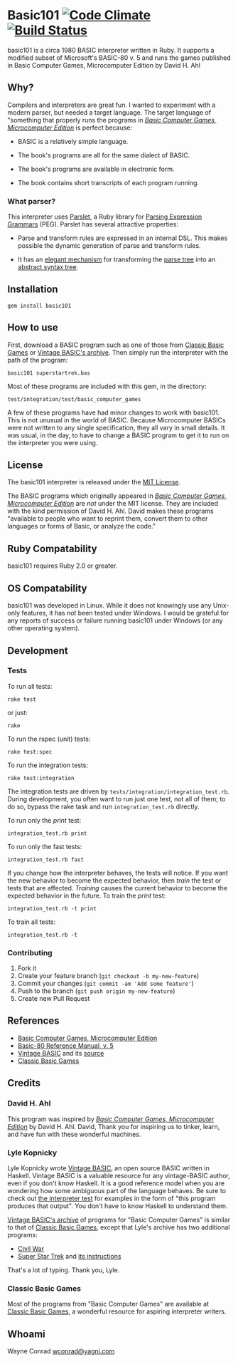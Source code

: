 # Basic101 [![Code Climate](https://codeclimate.com/github/wconrad/basic101.png)](https://codeclimate.com/github/wconrad/basic101) [![Build Status](https://travis-ci.org/wconrad/basic101.png)](https://travis-ci.org/wconrad/basic101)

basic101 is a circa 1980 BASIC interpreter written in Ruby.  It
supports a modified subset of Microsoft's BASIC-80 v. 5 and runs
the games published in Basic Computer Games, Microcomputer
Edition by David H. Ahl

## Why?

Compilers and interpreters are great fun.  I wanted to experiment with
a modern parser, but needed a target language.  The target language of
"something that properly runs the programs in [_Basic Computer Games,
Microcomputer Edition_][2] is perfect because:

* BASIC is a relatively simple language.

* The book's programs are all for the same dialect of BASIC.

* The book's programs are available in electronic form.

* The book contains short transcripts of each program running.

### What parser?

This interpreter uses [Parslet][12], a Ruby library for [Parsing
Expression Grammars][11] (PEG).  Parslet has several attractive
properties:

* Parse and transform rules are expressed in an internal DSL.  This
  makes possible the dynamic generation of parse and transform rules.

* It has an [elegant mechanism][14] for transforming the [parse
  tree][17] into an [abstract syntax tree][13].

## Installation

    gem install basic101

## How to use

First, download a BASIC program such as one of those from [Classic
Basic Games][9] or [Vintage BASIC's archive][8].  Then simply run the
interpreter with the path of the program:

    basic101 superstartrek.bas

Most of these programs are included with this gem, in the directory:

    test/integration/test/basic_computer_games

A few of these programs have had minor changes to work with basic101.
This is not unusual in the world of BASIC.  Because Microcomputer
BASICs were not written to any single specification, they all vary in
small details.  It was usual, in the day, to have to change a BASIC
program to get it to run on the interpreter you were using.

## License

The basic101 interpreter is released under the [MIT
License](LICENSE.md).

The BASIC programs which originally appeared in [_Basic Computer
Games, Microcomputer Edition_][2] are _not_ under the MIT license.
They are included with the kind permission of David H. Ahl.  David
makes these programs "available to people who want to reprint them,
convert them to other languages or forms of Basic, or analyze the
code."

## Ruby Compatability

basic101 requires Ruby 2.0 or greater.

## OS Compatability

basic101 was developed in Linux.  While it does not knowingly use any
Unix-only features, it has not been tested under Windows.  I would be
grateful for any reports of success or failure running basic101 under
Windows (or any other operating system).

## Development

### Tests

To run all tests:

    rake test

or just:

    rake

To run the rspec (unit) tests:

    rake test:spec

To run the integration tests:

    rake test:integration

The integration tests are driven by
`tests/integration/integration_test.rb`.  During development, you
often want to run just one test, not all of them; to do so, bypass the
rake task and run `integration_test.rb` directly.

To run only the _print_ test:

    integration_test.rb print

To run only the fast tests:

    integration_test.rb fast

If you change how the interpreter behaves, the tests will notice.  If
you want the new behavior to become the expected behavior, then
_train_ the test or tests that are affected.  _Training_ causes the
current behavior to become the expected behavior in the future.  To
train the _print_ test:

    integration_test.rb -t print

To train all tests:

    integration_test.rb -t

### Contributing

1. Fork it
2. Create your feature branch (`git checkout -b my-new-feature`)
3. Commit your changes (`git commit -am 'Add some feature'`)
4. Push to the branch (`git push origin my-new-feature`)
5. Create new Pull Request

## References

* [Basic Computer Games, Microcomputer Edition][2]
* [Basic-80 Reference Manual, v. 5][1]
* [Vintage BASIC][3] and its [source][10]
* [Classic Basic Games][9]

## Credits

### David H. Ahl

This program was inspired by [_Basic Computer Games, Microcomputer
Edition_][2] by David H. Ahl.  David, Thank you for inspiring us to
tinker, learn, and have fun with these wonderful machines.

### Lyle Kopnicky

Lyle Kopnicky wrote [Vintage BASIC][3], an open source BASIC written
in Haskell.  Vintage BASIC is a valuable resource for any
vintage-BASIC author, even if you don't know Haskell.  It is a good
reference model when you are wondering how some ambiguous part of the
language behaves.  Be sure to check out [the interpreter test][4] for
examples in the form of "this program produces that output".  You
don't have to know Haskell to understand them.

[Vintage BASIC's archive][8] of programs for "Basic Computer Games" is
similar to that of [Classic Basic Games][9], except that Lyle's
archive has two additional programs:

* [Civil War][7]
* [Super Star Trek][5] and [its instructions][6]

That's a lot of typing.  Thank you, Lyle.

### Classic Basic Games

Most of the programs from "Basic Computer Games" are available at
[Classic Basic Games][9], a wonderful resource for aspiring
interpreter writers.

## Whoami

Wayne Conrad <wconrad@yagni.com>

[1]: https://archive.org/details/BASIC-80_MBASIC_Reference_Manual
[2]: http://www.atariarchives.org/basicgames/index.php
[3]: http://www.vintage-basic.net/index.html
[4]: https://github.com/lylek/vintage-basic/blob/master/test/Language/VintageBasic/Interpreter_test.hs
[5]: http://www.vintage-basic.net/bcg/superstartrek.bas
[6]: http://www.vintage-basic.net/bcg/superstartrekins.bas
[7]: http://www.vintage-basic.net/bcg/civilwar.bas
[8]: http://www.vintage-basic.net/games.html
[9]: http://www.classicbasicgames.org/
[10]: https://github.com/lylek/vintage-basic
[11]: http://en.wikipedia.org/wiki/Parsing_expression_grammar
[12]: http://kschiess.github.io/parslet/
[13]: http://en.wikipedia.org/wiki/Abstract_syntax_tree
[14]: http://kschiess.github.io/parslet/transform.html
[15]: http://en.wikipedia.org/wiki/Fortran#FORTRAN_66
[16]: http://www.fh-jena.de/~kleine/history/languages/ansi-x3dot9-1966-Fortran66.pdf
[17]: http://en.wikipedia.org/wiki/Parse_tree
